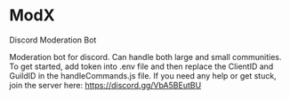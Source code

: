 # ModX
Discord Moderation Bot

Moderation bot for discord. Can handle both large and small communities. To get started, add token into .env file and then replace the ClientID and GuildID in the handleCommands.js file. If you need any help or get stuck, join the server here: https://discord.gg/VbA5BEutBU